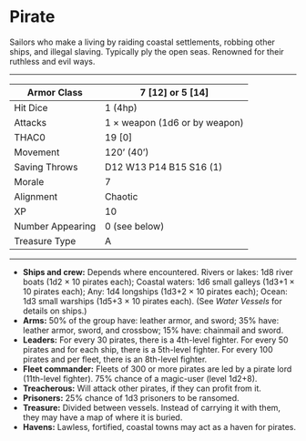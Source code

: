 # Pirate

Sailors who make a living by raiding coastal settlements, robbing other ships, and illegal slaving. Typically ply the open seas. Renowned for their ruthless and evil ways.

------

| Armor Class     | 7 [12] or 5 [14]              |
| ---------------- | ----------------------------- |
| Hit Dice         | 1 (4hp)                       |
| Attacks          | 1 × weapon (1d6 or by weapon) |
| THAC0            | 19 [0]                        |
| Movement         | 120’ (40’)                    |
| Saving Throws    | D12 W13 P14 B15 S16 (1)       |
| Morale           | 7                             |
| Alignment        | Chaotic                       |
| XP               | 10                            |
| Number Appearing | 0 (see below)                 |
| Treasure Type    | A                             |

------

- **Ships and crew:** Depends where encountered. Rivers or lakes: 1d8 river boats (1d2 × 10 pirates each); Coastal waters: 1d6 small galleys (1d3+1 × 10 pirates each); Any: 1d4 longships (1d3+2 × 10 pirates each); Ocean: 1d3 small warships (1d5+3 × 10 pirates each). (See *Water Vessels* for details on ships.)
- **Arms:** 50% of the group have: leather armor, and sword; 35% have: leather armor, sword, and crossbow; 15% have: chainmail and sword.
- **Leaders:** For every 30 pirates, there is a 4th-level fighter. For every 50 pirates and for each ship, there is a 5th-level fighter. For every 100 pirates and per fleet, there is an 8th-level fighter.
- **Fleet commander:** Fleets of 300 or more pirates are led by a pirate lord (11th-level fighter). 75% chance of a magic-user (level 1d2+8).
- **Treacherous:** Will attack other pirates, if they can profit from it.
- **Prisoners:** 25% chance of 1d3 prisoners to be ransomed.
- **Treasure:** Divided between vessels. Instead of carrying it with them, they may have a map of where it is buried.
- **Havens:** Lawless, fortified, coastal towns may act as a haven for pirates.
